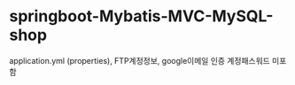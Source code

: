 # springboot-Mybatis-MVC-MySQL-shop

application.yml (properties), FTP계정정보, google이메일 인증 계정패스워드 미포함
